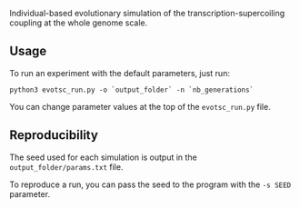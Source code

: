 Individual-based evolutionary simulation of the transcription-supercoiling coupling at the whole genome scale.

## Usage

To run an experiment with the default parameters, just run:
```
python3 evotsc_run.py -o `output_folder` -n `nb_generations`
```

You can change parameter values at the top of the `evotsc_run.py` file.

## Reproducibility

The seed used for each simulation is output in the `output_folder/params.txt` file.

To reproduce a run, you can pass the seed to the program with the `-s SEED` parameter.